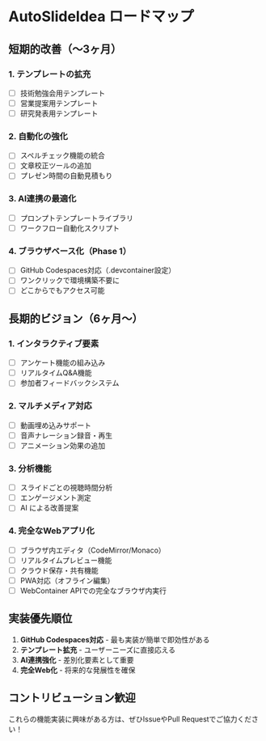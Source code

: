 # AutoSlideIdea ロードマップ

## 短期的改善（〜3ヶ月）

### 1. テンプレートの拡充
- [ ] 技術勉強会用テンプレート
- [ ] 営業提案用テンプレート  
- [ ] 研究発表用テンプレート

### 2. 自動化の強化
- [ ] スペルチェック機能の統合
- [ ] 文章校正ツールの追加
- [ ] プレゼン時間の自動見積もり

### 3. AI連携の最適化
- [ ] プロンプトテンプレートライブラリ
- [ ] ワークフロー自動化スクリプト

### 4. ブラウザベース化（Phase 1）
- [ ] GitHub Codespaces対応（.devcontainer設定）
- [ ] ワンクリックで環境構築不要に
- [ ] どこからでもアクセス可能

## 長期的ビジョン（6ヶ月〜）

### 1. インタラクティブ要素
- [ ] アンケート機能の組み込み
- [ ] リアルタイムQ&A機能
- [ ] 参加者フィードバックシステム

### 2. マルチメディア対応
- [ ] 動画埋め込みサポート
- [ ] 音声ナレーション録音・再生
- [ ] アニメーション効果の追加

### 3. 分析機能
- [ ] スライドごとの視聴時間分析
- [ ] エンゲージメント測定
- [ ] AI による改善提案

### 4. 完全なWebアプリ化
- [ ] ブラウザ内エディタ（CodeMirror/Monaco）
- [ ] リアルタイムプレビュー機能
- [ ] クラウド保存・共有機能
- [ ] PWA対応（オフライン編集）
- [ ] WebContainer APIでの完全なブラウザ内実行

## 実装優先順位

1. **GitHub Codespaces対応** - 最も実装が簡単で即効性がある
2. **テンプレート拡充** - ユーザーニーズに直接応える
3. **AI連携強化** - 差別化要素として重要
4. **完全Web化** - 将来的な発展性を確保

## コントリビューション歓迎

これらの機能実装に興味がある方は、ぜひIssueやPull Requestでご協力ください！